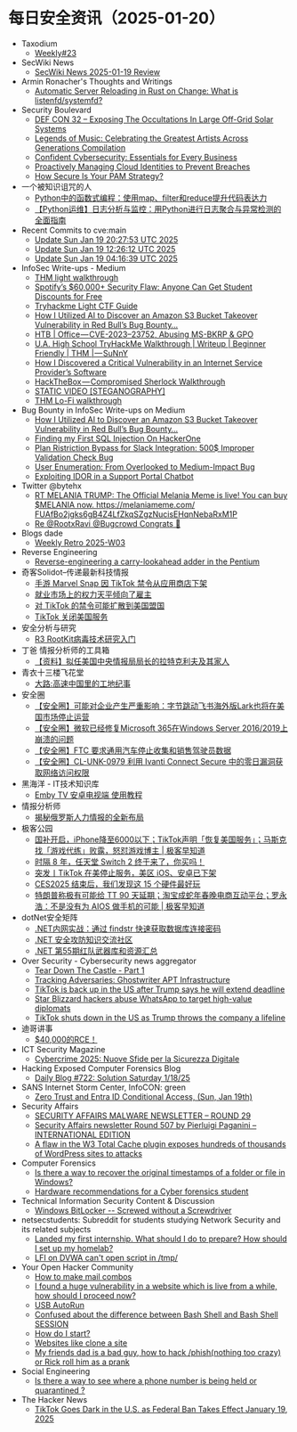 # 每日安全资讯（2025-01-20）

- Taxodium
  - [Weekly#23](https://taxodium.ink/23.html)
- SecWiki News
  - [SecWiki News 2025-01-19 Review](http://www.sec-wiki.com/?2025-01-19)
- Armin Ronacher's Thoughts and Writings
  - [Automatic Server Reloading in Rust on Change: What is listenfd/systemfd?](http://lucumr.pocoo.org/2025/1/19/what-is-systemfd)
- Security Boulevard
  - [DEF CON 32 – Exposing The Occultations In Large Off-Grid Solar Systems](https://securityboulevard.com/2025/01/def-con-32-exposing-the-occultations-in-large-off-grid-solar-systems/)
  - [Legends of Music: Celebrating the Greatest Artists Across Generations Compilation](https://securityboulevard.com/2025/01/legends-of-music-celebrating-the-greatest-artists-across-generations-compilation/)
  - [Confident Cybersecurity: Essentials for Every Business](https://securityboulevard.com/2025/01/confident-cybersecurity-essentials-for-every-business/)
  - [Proactively Managing Cloud Identities to Prevent Breaches](https://securityboulevard.com/2025/01/proactively-managing-cloud-identities-to-prevent-breaches/)
  - [How Secure Is Your PAM Strategy?](https://securityboulevard.com/2025/01/how-secure-is-your-pam-strategy/)
- 一个被知识诅咒的人
  - [Python中的函数式编程：使用map、filter和reduce提升代码表达力](https://blog.csdn.net/nokiaguy/article/details/145243904)
  - [【Python运维】日志分析与监控：用Python进行日志聚合与异常检测的全面指南](https://blog.csdn.net/nokiaguy/article/details/145243887)
- Recent Commits to cve:main
  - [Update Sun Jan 19 20:27:53 UTC 2025](https://github.com/trickest/cve/commit/7e1f2063923cfa93d78465725760773477e387aa)
  - [Update Sun Jan 19 12:26:12 UTC 2025](https://github.com/trickest/cve/commit/82640a9c27a9871a0f3f4be31b4606aa2dfa2dca)
  - [Update Sun Jan 19 04:16:39 UTC 2025](https://github.com/trickest/cve/commit/dc028ae10989ac4ee92b70cb89ffeb4bd20660b6)
- InfoSec Write-ups - Medium
  - [THM light walkthrough](https://infosecwriteups.com/thm-light-walkthrough-f4b62d3ce824?source=rss----7b722bfd1b8d---4)
  - [Spotify’s $60,000+ Security Flaw: Anyone Can Get Student Discounts for Free](https://infosecwriteups.com/spotifys-60-000-security-flaw-anyone-can-get-student-discounts-for-free-53050d6b7e35?source=rss----7b722bfd1b8d---4)
  - [Tryhackme Light CTF Guide](https://infosecwriteups.com/tryhackme-light-ctf-guide-cdfe5e9df002?source=rss----7b722bfd1b8d---4)
  - [How I Utilized AI to Discover an Amazon S3 Bucket Takeover Vulnerability in Red Bull’s Bug Bounty…](https://infosecwriteups.com/how-i-utilized-ai-to-discover-an-amazon-s3-bucket-takeover-vulnerability-in-red-bulls-bug-bounty-503d3c4d995f?source=rss----7b722bfd1b8d---4)
  - [HTB | Office — CVE-2023–23752, Abusing MS-BKRP & GPO](https://infosecwriteups.com/htb-office-cve-2023-23752-abusing-ms-bkrp-gpo-304f05f4fd55?source=rss----7b722bfd1b8d---4)
  - [U.A. High School TryHackMe Walkthrough | Writeup | Beginner Friendly | THM | — SuNnY](https://infosecwriteups.com/u-a-high-school-tryhackme-walkthrough-writeup-beginner-friendly-thm-sunny-802daabf3ac4?source=rss----7b722bfd1b8d---4)
  - [How I Discovered a Critical Vulnerability in an Internet Service Provider’s Software](https://infosecwriteups.com/how-i-discovered-a-critical-vulnerability-in-an-internet-service-providers-software-56c6cc00f338?source=rss----7b722bfd1b8d---4)
  - [HackTheBox — Compromised Sherlock Walkthrough](https://infosecwriteups.com/hackthebox-compromised-sherlock-walkthrough-9a2cc29cc0a0?source=rss----7b722bfd1b8d---4)
  - [STATIC VIDEO [STEGANOGRAPHY]](https://infosecwriteups.com/static-video-steganography-12006cc51b31?source=rss----7b722bfd1b8d---4)
  - [THM Lo-Fi walkthrough](https://infosecwriteups.com/thm-lo-fi-walkthrough-1cd311467277?source=rss----7b722bfd1b8d---4)
- Bug Bounty in InfoSec Write-ups on Medium
  - [How I Utilized AI to Discover an Amazon S3 Bucket Takeover Vulnerability in Red Bull’s Bug Bounty…](https://infosecwriteups.com/how-i-utilized-ai-to-discover-an-amazon-s3-bucket-takeover-vulnerability-in-red-bulls-bug-bounty-503d3c4d995f?source=rss----7b722bfd1b8d--bug_bounty)
  - [Finding my First SQL Injection On HackerOne](https://infosecwriteups.com/finding-my-first-sql-injection-on-hackerone-6a031ab5aa1c?source=rss----7b722bfd1b8d--bug_bounty)
  - [Plan Ristriction Bypass for Slack Integration: 500$ Improper Validation Check Bug](https://infosecwriteups.com/plan-ristriction-bypass-for-slack-integration-500-improper-validation-check-bug-0c1acf6f01d3?source=rss----7b722bfd1b8d--bug_bounty)
  - [User Enumeration: From Overlooked to Medium-Impact Bug](https://infosecwriteups.com/user-enumeration-from-overlooked-to-medium-impact-bug-48bbefa2ab3b?source=rss----7b722bfd1b8d--bug_bounty)
  - [Exploiting IDOR in a Support Portal Chatbot](https://infosecwriteups.com/exploiting-idor-in-a-support-portal-chatbot-f1d0617bace1?source=rss----7b722bfd1b8d--bug_bounty)
- Twitter @bytehx
  - [RT MELANIA TRUMP: The Official Melania Meme is live! You can buy $MELANIA now. https://melaniameme.com/ FUAfBo2jgks6gB4Z4LfZkqSZgzNucisEHqnNebaRxM1P](https://x.com/bytehx343/status/1881187852022882382)
  - [Re @RootxRavi @Bugcrowd Congrats 🎉](https://x.com/bytehx343/status/1880802330616168804)
- Blogs  dade
  - [Weekly Retro 2025-W03](https://0xda.de/blog/2025/01/weekly-retro-2025-w03/)
- Reverse Engineering
  - [Reverse-engineering a carry-lookahead adder in the Pentium](https://www.reddit.com/r/ReverseEngineering/comments/1i4oek3/reverseengineering_a_carrylookahead_adder_in_the/)
- 奇客Solidot–传递最新科技情报
  - [手游 Marvel Snap 因 TikTok 禁令从应用商店下架](https://www.solidot.org/story?sid=80372)
  - [就业市场上的权力天平倾向了雇主](https://www.solidot.org/story?sid=80371)
  - [对 TikTok 的禁令可能扩散到美国盟国](https://www.solidot.org/story?sid=80370)
  - [TikTok 关闭美国服务](https://www.solidot.org/story?sid=80369)
- 安全分析与研究
  - [R3 RootKit病毒技术研究入门](https://mp.weixin.qq.com/s?__biz=MzA4ODEyODA3MQ==&mid=2247490049&idx=1&sn=eec060b016a2c2c48b9a5a5a5a6ef745&chksm=902fb529a7583c3f0a2b0935cfd9f3df6108088566ca52d5bd9df83588d2b382a01ee1757d28&scene=58&subscene=0#rd)
- 丁爸 情报分析师的工具箱
  - [【资料】拟任美国中央情报局局长的拉特克利夫及其家人](https://mp.weixin.qq.com/s?__biz=MzI2MTE0NTE3Mw==&mid=2651148624&idx=1&sn=576c40259107f8aabc30212443488fee&chksm=f1af266ac6d8af7c3bec1081deebb88f2250a0d00614bd70fa3795f753849ec277a9f8463a5b&scene=58&subscene=0#rd)
- 青衣十三楼飞花堂
  - [大路:高速中国里的工地纪事](https://mp.weixin.qq.com/s?__biz=MzUzMjQyMDE3Ng==&mid=2247487918&idx=1&sn=62fa743b6f7cd093a352b0917f89a0e8&chksm=fab2d291cdc55b87d7b94cecfbd60540e362d1a5c59f44c62911d214c10d2bce471e9c680efd&scene=58&subscene=0#rd)
- 安全圈
  - [【安全圈】可能对企业产生严重影响：字节跳动飞书海外版Lark也将在美国市场停止运营](https://mp.weixin.qq.com/s?__biz=MzIzMzE4NDU1OQ==&mid=2652067480&idx=1&sn=c2d0bb267baf11570d6e3253fa3ff4fe&chksm=f36e7ad8c419f3ce38cfc35ec6bd2c637b49c85b101d0b057484bc1ace20d684457a77a7a7eb&scene=58&subscene=0#rd)
  - [【安全圈】微软已经修复Microsoft 365在Windows Server 2016/2019上崩溃的问题](https://mp.weixin.qq.com/s?__biz=MzIzMzE4NDU1OQ==&mid=2652067480&idx=2&sn=e94b5cb3a624cdca3e6452bf7c79d7a8&chksm=f36e7ad8c419f3cef73c242196a8499de4c2c79ec90ca98bd662ee5575f6ac22d4041dcd89d4&scene=58&subscene=0#rd)
  - [【安全圈】FTC 要求通用汽车停止收集和销售驾驶员数据](https://mp.weixin.qq.com/s?__biz=MzIzMzE4NDU1OQ==&mid=2652067480&idx=3&sn=220a3c1eb7166bba53400942dfa9cab1&chksm=f36e7ad8c419f3ce7eec3c9934f5c50798a83c044de9ed8607edfb8e503cd95268521f790488&scene=58&subscene=0#rd)
  - [【安全圈】CL-UNK-0979 利用 Ivanti Connect Secure 中的零日漏洞获取网络访问权限](https://mp.weixin.qq.com/s?__biz=MzIzMzE4NDU1OQ==&mid=2652067480&idx=4&sn=8dc7094933166fceeb2e467f38e23545&chksm=f36e7ad8c419f3ce413fdcd09b7fbf2c3828fe34b5aca8c6a3b0d570a1f213c166b9943c4be8&scene=58&subscene=0#rd)
- 黑海洋 - IT技术知识库
  - [Emby TV 安卓电视端 使用教程](https://blog.upx8.com/4674)
- 情报分析师
  - [揭秘俄罗斯人力情报的全新布局](https://mp.weixin.qq.com/s?__biz=MzA3Mjc1MTkwOA==&mid=2650559015&idx=1&sn=37962d35fd4ae69a3f4a81abdff654e7&chksm=87117c6cb066f57aa21d4ea03c2085ec0beb649116bd42891f430041cf6993324f15a4dcce41&scene=58&subscene=0#rd)
- 极客公园
  - [国补开启，iPhone降至6000以下；TikTok声明「恢复美国服务」；马斯克找「游戏代练」败露，怒怼游戏博主 | 极客早知道](https://mp.weixin.qq.com/s?__biz=MTMwNDMwODQ0MQ==&mid=2653072346&idx=1&sn=5497b6d075821b4e3a5f91814b149f6d&chksm=7e57d66c49205f7a2531bbda17f24daff83486a5f1c09df49746d594d5bab087e100fc1df074&scene=58&subscene=0#rd)
  - [时隔 8 年，任天堂 Switch 2 终于来了，你买吗！](https://mp.weixin.qq.com/s?__biz=MTMwNDMwODQ0MQ==&mid=2653072331&idx=1&sn=2f8f2f9d50771b9c3f15cac061f8cff5&chksm=7e57d67d49205f6b80e31d9a0db91bdb72aeb161490952954a50f42f6e6407a71de7670d311a&scene=58&subscene=0#rd)
  - [突发丨TikTok 在美停止服务，美区 iOS、安卓已下架](https://mp.weixin.qq.com/s?__biz=MTMwNDMwODQ0MQ==&mid=2653072318&idx=1&sn=39714f4d9915dd2b8a13f2ee5e0d1dc4&chksm=7e57d60849205f1e5b367c604a88c280ee2430767ce018c69a868cd6e0a3ace6cd34660af42f&scene=58&subscene=0#rd)
  - [CES2025 结束后，我们发现这 15 个硬件最好玩](https://mp.weixin.qq.com/s?__biz=MTMwNDMwODQ0MQ==&mid=2653072318&idx=2&sn=01f4b2ec30208ccde2ff857f379c582f&chksm=7e57d60849205f1e587b175eb8e43d2af4043ce37102178a86e3559f30e72ee5496af3b47244&scene=58&subscene=0#rd)
  - [特朗普称极有可能给 TT 90 天延期；淘宝成蛇年春晚电商互动平台；罗永浩：不是没有为 AIOS 做手机的可能 | 极客早知道](https://mp.weixin.qq.com/s?__biz=MTMwNDMwODQ0MQ==&mid=2653072306&idx=1&sn=89adf3a1ce8d4ba450cc7ac7f6979885&chksm=7e57d60449205f1299e2dbb972c999b2f84092c376740374ba2498ce61e97f58d6c8ad726960&scene=58&subscene=0#rd)
- dotNet安全矩阵
  - [.NET内网实战：通过 findstr 快速获取数据库连接密码](https://mp.weixin.qq.com/s?__biz=MzUyOTc3NTQ5MA==&mid=2247498317&idx=1&sn=a5fbee0aae201e4dfbe1b11cd8875574&chksm=fa5954a0cd2eddb64b0d918c03c9bcd317a860e08c6e4b8154b1b5af1c4146c88ad78be379c2&scene=58&subscene=0#rd)
  - [.NET 安全攻防知识交流社区](https://mp.weixin.qq.com/s?__biz=MzUyOTc3NTQ5MA==&mid=2247498317&idx=2&sn=d7ca7d91aa1a789626ddce7bc16645ad&chksm=fa5954a0cd2eddb61fd6d64dce4872114b6810630ff226c508b9b940b8bf43a1c5061b1f1e2e&scene=58&subscene=0#rd)
  - [.NET 第55期红队武器库和资源汇总](https://mp.weixin.qq.com/s?__biz=MzUyOTc3NTQ5MA==&mid=2247498317&idx=3&sn=e32ddb9164eebb4dbe090802a5ff5d22&chksm=fa5954a0cd2eddb69193b05c5c3ffb37d6bff2b7cf2d0c2bfc9a329b7586a39b74d3010d81c3&scene=58&subscene=0#rd)
- Over Security - Cybersecurity news aggregator
  - [Tear Down The Castle - Part 1](https://dfir.ch/posts/tear_down_castle_part_one/)
  - [Tracking Adversaries: Ghostwriter APT Infrastructure](https://blog.bushidotoken.net/2025/01/tracking-adversaries-ghostwriter-apt.html)
  - [TikTok is back up in the US after Trump says he will extend deadline](https://www.bleepingcomputer.com/news/software/tiktok-is-back-up-in-the-us-after-trump-says-he-will-extend-deadline/)
  - [Star Blizzard hackers abuse WhatsApp to target high-value diplomats](https://www.bleepingcomputer.com/news/security/star-blizzard-hackers-abuse-whatsapp-to-target-high-value-diplomats/)
  - [TikTok shuts down in the US as Trump throws the company a lifeline](https://www.bleepingcomputer.com/news/software/tiktok-shuts-down-in-the-us-as-trump-throws-the-company-a-lifeline/)
- 迪哥讲事
  - [$40,000的RCE！](https://mp.weixin.qq.com/s?__biz=MzIzMTIzNTM0MA==&mid=2247496907&idx=1&sn=bf65d0102436150a0dc5482d51b5c998&chksm=e8a5fea8dfd277be56fc6d30fe19c8d65094b9ea55e1628f0c5742c243d612eee6b973167e6b&scene=58&subscene=0#rd)
- ICT Security Magazine
  - [Cybercrime 2025: Nuove Sfide per la Sicurezza Digitale](https://www.ictsecuritymagazine.com/notizie/cybercrime-2025/)
- Hacking Exposed Computer Forensics Blog
  - [Daily Blog #722: Solution Saturday 1/18/25](https://www.hecfblog.com/2025/01/daily-blog-721-solution-saturday-11825.html)
- SANS Internet Storm Center, InfoCON: green
  - [Zero Trust and Entra ID Conditional Access, (Sun, Jan 19th)](https://isc.sans.edu/diary/rss/31602)
- Security Affairs
  - [SECURITY AFFAIRS MALWARE NEWSLETTER – ROUND 29](https://securityaffairs.com/173232/malware/security-affairs-malware-newsletter-round-29.html)
  - [Security Affairs newsletter Round 507 by Pierluigi Paganini – INTERNATIONAL EDITION](https://securityaffairs.com/173227/uncategorized/security-affairs-newsletter-round-507-by-pierluigi-paganini-international-edition.html)
  - [A flaw in the W3 Total Cache plugin exposes hundreds of thousands of WordPress sites to attacks](https://securityaffairs.com/173219/security/w3-total-cache-wordpress-plugin-cve-2024-12365.html)
- Computer Forensics
  - [Is there a way to recover the original timestamps of a folder or file in Windows?](https://www.reddit.com/r/computerforensics/comments/1i59xff/is_there_a_way_to_recover_the_original_timestamps/)
  - [Hardware recommendations for a Cyber forensics student](https://www.reddit.com/r/computerforensics/comments/1i4po0t/hardware_recommendations_for_a_cyber_forensics/)
- Technical Information Security Content & Discussion
  - [Windows BitLocker -- Screwed without a Screwdriver](https://www.reddit.com/r/netsec/comments/1i54psl/windows_bitlocker_screwed_without_a_screwdriver/)
- netsecstudents: Subreddit for students studying Network Security and its related subjects
  - [Landed my first internship. What should I do to prepare? How should I set up my homelab?](https://www.reddit.com/r/netsecstudents/comments/1i5aqac/landed_my_first_internship_what_should_i_do_to/)
  - [LFI on DVWA can't open script in /tmp/](https://www.reddit.com/r/netsecstudents/comments/1i51u1q/lfi_on_dvwa_cant_open_script_in_tmp/)
- Your Open Hacker Community
  - [How to make mail combos](https://www.reddit.com/r/HowToHack/comments/1i5d082/how_to_make_mail_combos/)
  - [I found a huge vulnerability in a website which is live from a while, how should I proceed now?](https://www.reddit.com/r/HowToHack/comments/1i524zp/i_found_a_huge_vulnerability_in_a_website_which/)
  - [USB AutoRun](https://www.reddit.com/r/HowToHack/comments/1i5613w/usb_autorun/)
  - [Confused about the difference between Bash Shell and Bash Shell SESSION](https://www.reddit.com/r/HowToHack/comments/1i4tyqb/confused_about_the_difference_between_bash_shell/)
  - [How do I start?](https://www.reddit.com/r/HowToHack/comments/1i59myg/how_do_i_start/)
  - [Websites like clone a site](https://www.reddit.com/r/HowToHack/comments/1i561mi/websites_like_clone_a_site/)
  - [My friends dad is a bad guy, how to hack /phish(nothing too crazy) or Rick roll him as a prank](https://www.reddit.com/r/HowToHack/comments/1i5639j/my_friends_dad_is_a_bad_guy_how_to_hack/)
- Social Engineering
  - [Is there a way to see where a phone number is being held or quarantined ?](https://www.reddit.com/r/SocialEngineering/comments/1i53r6k/is_there_a_way_to_see_where_a_phone_number_is/)
- The Hacker News
  - [TikTok Goes Dark in the U.S. as Federal Ban Takes Effect January 19, 2025](https://thehackernews.com/2025/01/tiktok-goes-dark-in-us-as-federal-ban.html)
